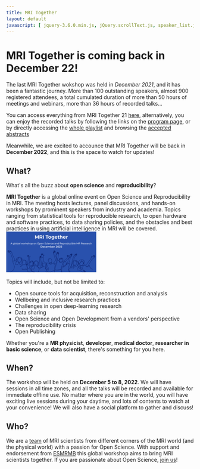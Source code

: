 ```yaml
---
title: MRI Together
layout: default
javascript: [ jquery-3.6.0.min.js, jQuery.scrollText.js, speaker_list.js ]
---
```


# MRI Together is coming back in December 22!

The last MRI Together wokshop was held in _December 2021_, and it has been a fantastic journey. More than 100 outstanding speakers, almost 900 registered attendees, a total cumulated duration of more than 50 hours of meetings and webinars, more than 36 hours of recorded talks...

You can access everything from MRI Together 21 [here](/21m/index), alternatively, you can enjoy the recorded talks by following the links on the [program page](/21m/timetable), or by directly accessing the [whole playlist](https://www.youtube.com/playlist?list=PLeDygc8TN_J48APEUyle4Ql2uSTc74Nsg) and browsing the [accepted abstracts](/21m/abstracts)

Meanwhile, we are excited to accounce that MRI Together will be back in **December 2022**, and this is the space to watch for updates!

## What?

What's all the buzz about **open science** and **reproducibility**?

**MRI Together** is a global online event on Open Science and Reproducibility in MRI. The meeting hosts lectures, panel discussions, and hands-on workshops by prominent speakers from industry and academia. Topics ranging from statistical tools for reproducible research, to open hardware and software practices, to data sharing policies, and the obstacles and best practices in using artificial intelligence in MRI will be covered.
<img src="/images/ESMRMB_2022_MRI-together.png" width="48%">

Topics will include, but not be limited to:

* Open source tools for acquisition, reconstruction and analysis
* Wellbeing and inclusive research practices
* Challenges in open deep-learning research
* Data sharing
* Open Science and Open Development from a vendors' perspective
* The reproducibility crisis
* Open Publishing


Whether you're a **MR physicist**, **developer**, **medical doctor**, **researcher in basic science**, or **data scientist**, there's something for you here.

<!-- ![22](/images/ESMRMB_2022_MRI-together.png | width=100)
 -->


## When?
The workshop will be held on **December 5 to 8, 2022**. We will have sessions in all time zones, and all the talks will be recorded and available for immediate offline use. No matter where you are in the world, you will have exciting live sessions during your daytime, and lots of contents to watch at your convenience!
We will also have a social platform to gather and discuss! 


## Who?
We are a [team](/committee) of MRI scientists from different corners of the MRI world (and the physical world) with a passion for Open Science. With support and endorsement from [ESMRMB](https://esmrmb.org/) this global workshop aims to bring MRI scientists together. If you are passionate about Open Science, [join us](/registration)!

<!-- <img src="/images/esmrmb_banner.png" style="max-width: 100%;"/> -->

<p>&nbsp;</p>

